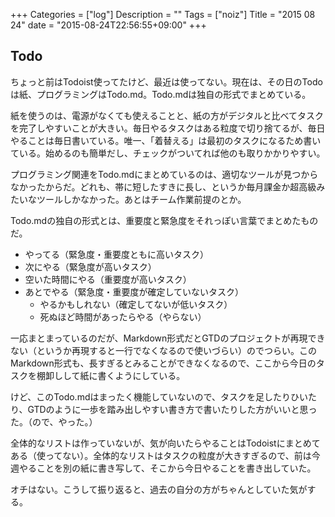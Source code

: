 +++
Categories = ["log"]
Description = ""
Tags = ["noiz"]
Title = "2015 08 24"
date = "2015-08-24T22:56:55+09:00"
+++

## Todo
ちょっと前はTodoist使ってたけど、最近は使ってない。現在は、その日のTodoは紙、プログラミングはTodo.md。Todo.mdは独自の形式でまとめている。

紙を使うのは、電源がなくても使えることと、紙の方がデジタルと比べてタスクを完了しやすいことが大きい。毎日やるタスクはある粒度で切り捨てるが、毎日やることは毎日書いている。唯一、「着替える」は最初のタスクになるため書いている。始めるのも簡単だし、チェックがついてれば他のも取りかかりやすい。

プログラミング関連をTodo.mdにまとめているのは、適切なツールが見つからなかったからだ。どれも、帯に短したすきに長し、というか毎月課金か超高級みたいなツールしかなかった。あとはチーム作業前提のとか。

Todo.mdの独自の形式とは、重要度と緊急度をそれっぽい言葉でまとめたものだ。

* やってる（緊急度・重要度ともに高いタスク）
* 次にやる（緊急度が高いタスク）
* 空いた時間にやる（重要度が高いタスク）
* あとでやる（緊急度・重要度が確定していないタスク）
	* やるかもしれない（確定してないが低いタスク）
	* 死ぬほど時間があったらやる（やらない）

一応まとまっているのだが、Markdown形式だとGTDのプロジェクトが再現できない（というか再現すると一行でなくなるので使いづらい）のでつらい。このMarkdown形式も、長すぎるとみることができなくなるので、ここから今日のタスクを棚卸しして紙に書くようにしている。

けど、このTodo.mdはまったく機能していないので、タスクを足したりひいたり、GTDのように一歩を踏み出しやすい書き方で書いたりした方がいいと思った。（ので、やった。）

全体的なリストは作っていないが、気が向いたらやることはTodoistにまとめてある（使ってない）。全体的なリストはタスクの粒度が大きすぎるので、前は今週やることを別の紙に書き写して、そこから今日やることを書き出していた。

オチはない。こうして振り返ると、過去の自分の方がちゃんとしていた気がする。